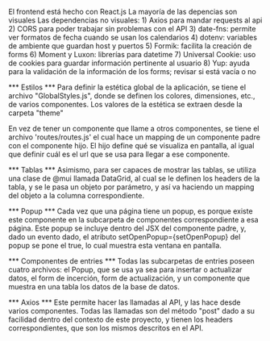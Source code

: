 El frontend está hecho con React.js
La mayoría de las depencias son visuales
Las dependencias no visuales:
    1) Axios para mandar requests al api
    2) CORS para poder trabajar sin problemas con el API
    3) date-fns: permite ver formatos de fecha cuando se usan los calendarios
    4) dotenv: variables de ambiente que guardan host y puertos
    5) Formik: facilita la creación de forms
    6) Moment y Luxon: librerías para datetime
    7) Universal Cookie: uso de cookies para guardar información pertinente al usuario
    8) Yup: ayuda para la validación de la información de los forms; revisar si está vacía o no

*** Estilos ***
Para definir la estética global de la aplicación, se tiene el archivo "GlobalStyles.js", donde se definen los colores, dimensiones, etc., de varios componentes.
Los valores de la estética se extraen desde la carpeta "theme" 

En vez de tener un componente que llame a otros componentes, se tiene el archivo 'routes/routes.js' el cual hace un mapping de un componente padre con el componente hijo. El hijo define qué se visualiza en pantalla, al igual que definir cuál es el url que se usa para llegar a ese componente.

*** Tablas ***
Asimismo, para ser capaces de mostrar las tablas, se utiliza una clase de @mui llamada DataGrid, al cual se le definen los headers de la tabla, y se le pasa un objeto por parámetro, y así va haciendo un mapping del objeto a la columna correspondiente.

*** Popup ***
Cada vez que una página tiene un popup, es porque existe este componente en la subcarpeta de componentes correspondiente a esa página. Este popup se incluye dentro del JSX del componente
padre, y, dado un evento dado, el atributo setOpenPopup={setOpenPopup} del popup se pone el true, lo cual muestra esta ventana en pantalla.

*** Componentes de entries ***
Todas las subcarpetas de entries poseen cuatro archivos: el Popup, que se usa ya sea para insertar o actualizar datos, el form de incerción, form de actualización, y un componente que muestra en una tabla los datos de la base de datos.

*** Axios ***
Este permite hacer las llamadas al API, y las hace desde varios componentes. Todas las llamadas son del método "post" dado a su facilidad dentro del contexto de este proyecto, y tienen los headers correspondientes, que son los mismos descritos en el API.